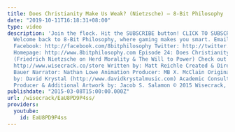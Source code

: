 ```yaml
---
title: Does Christianity Make Us Weak? (Nietzsche) – 8-Bit Philosophy
date: "2019-10-11T16:18:31+08:00"
type: video
description: 'Join the flock. Hit the SUBSCRIBE button! CLICK TO SUBSCRIBE: http://goo.gl/N4Fse9
  Welcome back to 8-Bit Philosophy, where gaming makes you smart. Email Alerts: http://eepurl.com/bcSRD9
  Facebook: http://facebook.com/8bitphilosophy Twitter: http://twitter.com/8bitphilosophy
  Homepage: http://www.8bitphilosophy.com Episode 24: Does Christianity Make Us Weak?
  (Friedrich Nietzsche on Herd Morality & The Will to Power) Check out our Merch!:
  http://www.wisecrack.co/store Written by: Matt Reichle Created & Directed by: Jared
  Bauer Narrator: Nathan Lowe Animation Producer: MB X. McClain Original Music & Sound
  by: David Krystal (http://www.davidkrystalmusic.com) Academic Consultant: Mia Wood
  Producer & Additional Artwork by: Jacob S. Salamon © 2015 Wisecrack, Inc.'
publishdate: "2015-03-08T15:00:00.000Z"
url: /wisecrack/EaU8PD9P4ss/
providers:
  youtube:
    id: EaU8PD9P4ss
---
```

